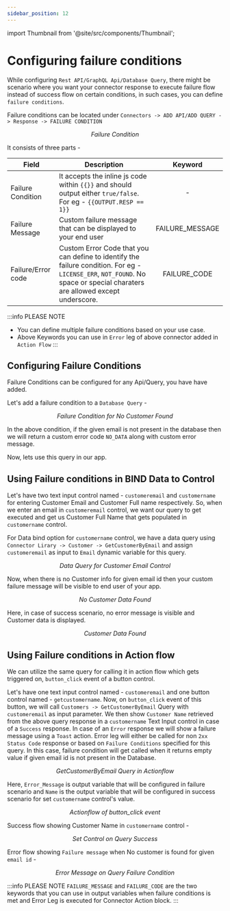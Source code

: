 ```yaml
---
sidebar_position: 12
---
```


import Thumbnail from '@site/src/components/Thumbnail';

# Configuring failure conditions

While configuring `Rest API/GraphQL Api/Database Query`, there might be scenario where you want your connector response to execute failure flow instead of success flow on certain conditions, in such cases, you can define `failure conditions`.

Failure conditions can be located under `Connectors -> ADD API/ADD QUERY -> Response -> FAILURE CONDITION`

<figure>
  <Thumbnail src="/img/connecting-datasource/concepts/failure_condition_default.png" alt="Failure Condition" />
  <figcaption align = "center"><i>Failure Condition</i></figcaption>
</figure>

It consists of three parts -

 | Field | Description  | Keyword |
  | ----------------- |------- |:----:|
| Failure Condition        | It accepts the inline js code within `{{}}` and should output either `true/false`. For eg - `{{OUTPUT.RESP == 1}}` | - |
| Failure Message | Custom failure message that can be displayed to your end user | FAILURE_MESSAGE |
| Failure/Error code |  Custom Error Code that you can define to identify the failure condition.  For eg - `LICENSE_ERR`, `NOT_FOUND`. No space or special charaters are allowed except underscore. | FAILURE_CODE |

:::info PLEASE NOTE
- You can define multiple failure conditions based on your use case.
- Above Keywords you can use in `Error` leg of above connector added in `Action Flow`
:::

## Configuring Failure Conditions

Failure Conditions can be configured for any Api/Query, you have have added.

Let's add a failure condition to a `Database Query` -

<figure>
  <Thumbnail src="/img/connecting-datasource/concepts/failure_condition_configured.png" alt="Failure Condition for No Customer Found" />
  <figcaption align = "center"><i>Failure Condition for No Customer Found</i></figcaption>
</figure>

In the above condition, if the given email is not present in the database then we will return a custom error code `NO_DATA` along with custom error message.

Now, lets use this query in our app. 

## Using Failure conditions in BIND Data to Control

Let's have two text input control named - `customeremail` and `customername` for entering Customer Email and Customer Full name respectively. So, when we enter an email in `customeremail` control, we want our query to get executed and get us Customer Full Name that gets populated in `customername` control.

 For Data bind option for `customername` control, we have a data query using `Connector Lirary -> Customer -> GetCustomerByEmail` and assign `customeremail` as input to `Email` dynamic variable for this query.

<figure>
  <Thumbnail src="/img/connecting-datasource/concepts/failure_condition_data_query_customer_name.png" alt="Data Query for Customer Email Control" />
  <figcaption align = "center"><i>Data Query for Customer Email Control</i></figcaption>
</figure>


Now, when there is no Customer info for given email id then your custom failure message will be visible to end user of your app.
<figure>
  <Thumbnail src="/img/connecting-datasource/concepts/failure_condition_bind_data_error.png" alt="No Customer Data Found" />
  <figcaption align = "center"><i>No Customer Data Found</i></figcaption>
</figure>

Here, in case of success scenario, no error message is visible and Customer data is displayed.
<figure>
  <Thumbnail src="/img/connecting-datasource/concepts/failure_condition_bind_data_success.png" alt="Customer Data Found" />
  <figcaption align = "center"><i>Customer Data Found</i></figcaption>
</figure>


## Using Failure conditions in Action flow

We can utilize the same query for calling it in action flow which gets triggered on, `button_click` event of a button control.

Let's have one text input control named - `customeremail` and one button control named - `getcustomername`.
Now, on `button_click` event of this button, we will call `Customers -> GetCustomerByEmail` Query with `customeremail` as input parameter. We then show `Customer Name` retrieved from the above query response in a `customername` Text Input control in case of a `Success` response. In case of an `Error` response we will show a failure message using a `Toast` action. Error leg will either be called for non `2xx Status Code` response or based on `Failure Conditions` specified for this query. In this case, failure condition will get called when it returns empty value if given email id is not present in the Database.

<figure>
  <Thumbnail src="/img/connecting-datasource/concepts/failure_condition_action_connector.png" alt="GetCustomerByEmail Query in Actionflow" />
  <figcaption align = "center"><i>GetCustomerByEmail Query in Actionflow</i></figcaption>
</figure>

Here, `Error_Message` is output variable that will be configured in failure scenario and `Name` is the output variable that will be configured in success scenario for set `customername` control's value.

<figure>
  <Thumbnail src="/img/connecting-datasource/concepts/failure_condition_action_flow.png" alt="Actionflow of button_click event" />
  <figcaption align = "center"><i>Actionflow of button_click event</i></figcaption>
</figure>

Success flow showing Customer Name in `customername` control -
<figure>
  <Thumbnail src="/img/connecting-datasource/concepts/failure_condition_action_flow_success.png" alt="Set Control on Query Success" />
  <figcaption align = "center"><i>Set Control on Query Success</i></figcaption>
</figure>

Error flow showing `Failure message` when  No customer is found for given `email id`  -
<figure>
  <Thumbnail src="/img/connecting-datasource/concepts/failure_condition_action_flow_error.png" alt="Error Message on Query Failure Condition" />
  <figcaption align = "center"><i>Error Message on Query Failure Condition</i></figcaption>
</figure>


:::info PLEASE NOTE
`FAILURE_MESSAGE` and `FAILURE_CODE` are the two keywords that you can use in output variables when failure conditions is met and Error Leg is executed for Connector Action block.
:::